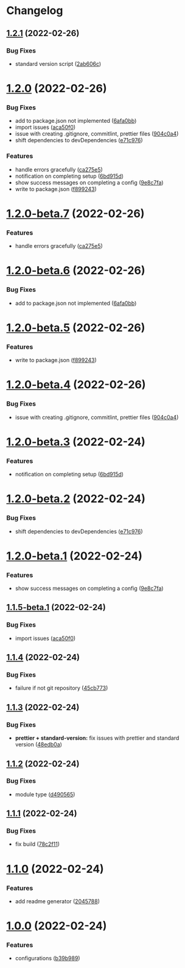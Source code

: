 # Changelog

## [1.2.1](https://github.com/lbugasu/organize-codebase/compare/v1.2.0...v1.2.1) (2022-02-26)


### Bug Fixes

* standard version script ([2ab606c](https://github.com/lbugasu/organize-codebase/commit/2ab606c3e61c34222922dc54f687865757be90c0))

# [1.2.0](https://github.com/lbugasu/organize-codebase/compare/v1.1.4...v1.2.0) (2022-02-26)


### Bug Fixes

* add to package.json not implemented ([6afa0bb](https://github.com/lbugasu/organize-codebase/commit/6afa0bbf606a5dfaf82bd6d76eb86b1ac26be271))
* import issues ([aca50f0](https://github.com/lbugasu/organize-codebase/commit/aca50f0e260951d8e203f54cd6902becf3689db7))
* issue with creating .gitignore, commitlint, prettier files ([904c0a4](https://github.com/lbugasu/organize-codebase/commit/904c0a470165c686e7951fa4cfab1a03979fcdc5))
* shift dependencies to devDependencies ([e71c976](https://github.com/lbugasu/organize-codebase/commit/e71c9760c100c8599342cd7194f9c5789545a0e7))


### Features

* handle errors gracefully ([ca275e5](https://github.com/lbugasu/organize-codebase/commit/ca275e5d01e00902a4a5578b150414cd43dd8668))
* notification on completing setup ([6bd915d](https://github.com/lbugasu/organize-codebase/commit/6bd915d4036633f40a6c4c40eb9954943dbbbf75))
* show success messages on completing a config ([9e8c7fa](https://github.com/lbugasu/organize-codebase/commit/9e8c7fa65601db5e59198a8faf76b346ba7263d5))
* write to package.json ([f899243](https://github.com/lbugasu/organize-codebase/commit/f899243fef871c9c1948a16e1c903428aa44c6dc))

# [1.2.0-beta.7](https://github.com/lbugasu/organize-codebase/compare/v1.2.0-beta.6...v1.2.0-beta.7) (2022-02-26)


### Features

* handle errors gracefully ([ca275e5](https://github.com/lbugasu/organize-codebase/commit/ca275e5d01e00902a4a5578b150414cd43dd8668))

# [1.2.0-beta.6](https://github.com/lbugasu/organize-codebase/compare/v1.2.0-beta.5...v1.2.0-beta.6) (2022-02-26)


### Bug Fixes

* add to package.json not implemented ([6afa0bb](https://github.com/lbugasu/organize-codebase/commit/6afa0bbf606a5dfaf82bd6d76eb86b1ac26be271))

# [1.2.0-beta.5](https://github.com/lbugasu/organize-codebase/compare/v1.2.0-beta.4...v1.2.0-beta.5) (2022-02-26)


### Features

* write to package.json ([f899243](https://github.com/lbugasu/organize-codebase/commit/f899243fef871c9c1948a16e1c903428aa44c6dc))

# [1.2.0-beta.4](https://github.com/lbugasu/organize-codebase/compare/v1.2.0-beta.3...v1.2.0-beta.4) (2022-02-26)


### Bug Fixes

* issue with creating .gitignore, commitlint, prettier files ([904c0a4](https://github.com/lbugasu/organize-codebase/commit/904c0a470165c686e7951fa4cfab1a03979fcdc5))

# [1.2.0-beta.3](https://github.com/lbugasu/organize-codebase/compare/v1.2.0-beta.2...v1.2.0-beta.3) (2022-02-24)


### Features

* notification on completing setup ([6bd915d](https://github.com/lbugasu/organize-codebase/commit/6bd915d4036633f40a6c4c40eb9954943dbbbf75))

# [1.2.0-beta.2](https://github.com/lbugasu/organize-codebase/compare/v1.2.0-beta.1...v1.2.0-beta.2) (2022-02-24)


### Bug Fixes

* shift dependencies to devDependencies ([e71c976](https://github.com/lbugasu/organize-codebase/commit/e71c9760c100c8599342cd7194f9c5789545a0e7))

# [1.2.0-beta.1](https://github.com/lbugasu/organize-codebase/compare/v1.1.5-beta.1...v1.2.0-beta.1) (2022-02-24)


### Features

* show success messages on completing a config ([9e8c7fa](https://github.com/lbugasu/organize-codebase/commit/9e8c7fa65601db5e59198a8faf76b346ba7263d5))

## [1.1.5-beta.1](https://github.com/lbugasu/organize-codebase/compare/v1.1.4...v1.1.5-beta.1) (2022-02-24)


### Bug Fixes

* import issues ([aca50f0](https://github.com/lbugasu/organize-codebase/commit/aca50f0e260951d8e203f54cd6902becf3689db7))

## [1.1.4](https://github.com/lbugasu/organize-codebase/compare/v1.1.3...v1.1.4) (2022-02-24)


### Bug Fixes

* failure if not git repository ([45cb773](https://github.com/lbugasu/organize-codebase/commit/45cb773a111c400ce148efd213c1cb1fecc47724))



## [1.1.3](https://github.com/lbugasu/organize-codebase/compare/v1.1.2...v1.1.3) (2022-02-24)


### Bug Fixes

* **prettier + standard-version:** fix issues with prettier and standard version ([48edb0a](https://github.com/lbugasu/organize-codebase/commit/48edb0a0bc83bcce68d30789414695b3e60951b6))



## [1.1.2](https://github.com/lbugasu/organize-codebase/compare/v1.1.1...v1.1.2) (2022-02-24)


### Bug Fixes

* module type ([d490565](https://github.com/lbugasu/organize-codebase/commit/d4905650c764276e41617ca71b21e6111e6daef6))



## [1.1.1](https://github.com/lbugasu/organize-codebase/compare/v1.1.0...v1.1.1) (2022-02-24)


### Bug Fixes

* fix build ([78c2f11](https://github.com/lbugasu/organize-codebase/commit/78c2f11f8c9381bad6205a77b6828ebf7ffc92ef))



# [1.1.0](https://github.com/lbugasu/organize-codebase/compare/v1.0.0...v1.1.0) (2022-02-24)


### Features

* add readme generator ([2045788](https://github.com/lbugasu/organize-codebase/commit/2045788ba5a2fc2d92191f4ee8a3618294feff40))



# [1.0.0](https://github.com/lbugasu/organize-codebase/compare/b39b989ff73966943f4166bcbc9581ec3ec9651d...v1.0.0) (2022-02-24)


### Features

* configurations ([b39b989](https://github.com/lbugasu/organize-codebase/commit/b39b989ff73966943f4166bcbc9581ec3ec9651d))
